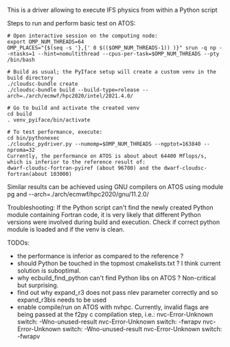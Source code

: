 This is a driver allowing to execute IFS physics from within a Python script

Steps to run and perform basic test  on ATOS:
```
# Open interactive session on the computing node:
export OMP_NUM_THREADS=64
OMP_PLACES="{$(seq -s '},{' 0 $(($OMP_NUM_THREADS-1)) )}" srun -q np --ntasks=1 --hint=nomultithread --cpus-per-task=$OMP_NUM_THREADS --pty /bin/bash 

# Build as usual; the PyIface setup will create a custom venv in the build directory
./cloudsc-bundle create
./cloudsc-bundle build --build-type=release --arch=./arch/ecmwf/hpc2020/intel/2021.4.0/

# Go to build and activate the created venv
cd build
. venv_pyiface/bin/activate

# To test performance, execute:
cd bin/pythonexec
./cloudsc_pydriver.py --numomp=$OMP_NUM_THREADS --ngptot=163840 --nproma=32 
Currently, the performance on ATOS is about about 64400 Mflops/s, which is inferior to the reference result of:
dwarf-cloudsc-fortran-pyiref (about 96700) and the dwarf-cloudsc-fortran(about 103000)
```

Similar results can be achieved using GNU compilers on ATOS using module pg and --arch=./arch/ecmwf/hpc2020/gnu/11.2.0/

Troubleshooting:
If the Python script can't find the newly created Python module containing Fortran code, it is very likely that different Python versions were involved during build and execution. Check if correct python module is loaded and if the venv is clean.

TODOs:
- the performance is inferior as compared to the reference ?
- should Python be touched in the topmost cmakelists.txt ? I think current solution is suboptimal. 
- why ecbuild_find_python can't find Python libs on ATOS ? Non-critical but surprising.
- find out why expand_r3 does not pass nlev parameter correctly and so expand_r3bis needs to be used
- enable compile/run on ATOS with nvhpc. Currently, invalid flags are being passed at the f2py c compilation step, i.e.:
nvc-Error-Unknown switch: -Wno-unused-result
nvc-Error-Unknown switch: -fwrapv
nvc-Error-Unknown switch: -Wno-unused-result
nvc-Error-Unknown switch: -fwrapv


